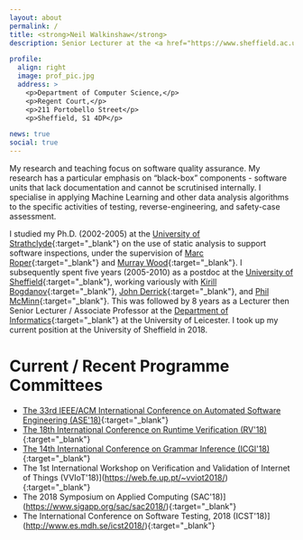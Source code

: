 ```yaml
---
layout: about
permalink: /
title: <strong>Neil Walkinshaw</strong>
description: Senior Lecturer at the <a href="https://www.sheffield.ac.uk/dcs/indexdcs">Department of Computer Science</a>, at the University of Sheffield.

profile:
  align: right
  image: prof_pic.jpg
  address: >
    <p>Department of Computer Science,</p>
    <p>Regent Court,</p>
    <p>211 Portobello Street</p>
    <p>Sheffield, S1 4DP</p>

news: true
social: true
---
```


My research and teaching focus on software quality assurance. My research has a particular emphasis on “black-box” components - software units that lack documentation and cannot be scrutinised internally. I specialise in applying Machine Learning and other data analysis algorithms to the specific activities of testing, reverse-engineering, and safety-case assessment.

I studied my Ph.D. (2002-2005) at the [University of Strathclyde](https://www.strath.ac.uk/science/computerinformationsciences/){:target="\_blank"} on the use of static analysis to support software inspections, under the supervision of [Marc Roper](https://www.strath.ac.uk/staff/ropermarcdr/){:target="\_blank"} and [Murray Wood](https://personal.cis.strath.ac.uk/murray.wood/){:target="\_blank"}. I subsequently spent five years (2005-2010) as a postdoc at the [University of Sheffield](https://www.sheffield.ac.uk/dcs/indexdcs){:target="\_blank"}, working variously with [Kirill Bogdanov](https://www.sheffield.ac.uk/dcs/people/academic/kbogdanov){:target="\_blank"}, [John Derrick](https://www.sheffield.ac.uk/dcs/people/academic/jderrick){:target="\_blank"}, and [Phil McMinn](https://www.sheffield.ac.uk/dcs/people/academic/pmcminn){:target="\_blank"}. This was followed by 8 years as a Lecturer then Senior Lecturer / Associate Professor at the [Department of Informatics](https://www2.le.ac.uk/departments/informatics){:target="\_blank"} at the University of Leicester. I took up my current position at the University of Sheffield in 2018.

# Current / Recent Programme Committees

* [The 33rd IEEE/ACM International Conference on Automated Software Engineering (ASE'18)](http://www.ase2018.com/){:target="\_blank"}
* [The 18th International Conference on Runtime Verification (RV'18)](https://rv2018.isp.uni-luebeck.de/){:target="\_blank"}
* [The 14th International Conference on Grammar Inference (ICGI'18)](http://icgi2018.pwr.edu.pl/){:target="\_blank"}
* The 1st International Workshop on Verification and Validation of Internet of Things (VVIoT'18)](https://web.fe.up.pt/~vviot2018/){:target="\_blank"}
* The 2018 Symposium on Applied Computing (SAC'18)](https://www.sigapp.org/sac/sac2018/){:target="\_blank"}
* The International Conference on Software Testing, 2018 (ICST'18)](http://www.es.mdh.se/icst2018/){:target="\_blank"}
